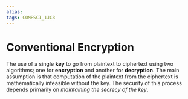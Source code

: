 ```yaml
---
alias:
tags: COMPSCI_1JC3
---
```

# Conventional Encryption
The use of a single **key** to go from plaintext to ciphertext using two algorithms; one for **encryption** and another for **decryption**. The main assumption is that computation of the plaintext from the ciphertext is mathematically infeasible without the key. The security of this process depends primarily on *maintaining the secrecy of the key*. 